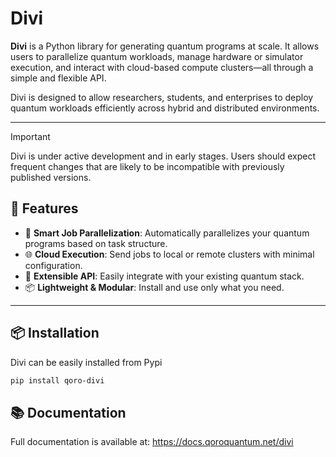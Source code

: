 # Divi

**Divi** is a Python library for generating quantum programs at scale. It allows users to parallelize quantum workloads, manage hardware or simulator execution, and interact with cloud-based compute clusters—all through a simple and flexible API.

Divi is designed to allow researchers, students, and enterprises to deploy quantum workloads efficiently across hybrid and distributed environments.

---

> [!IMPORTANT]
> Divi is under active development and in early stages. Users should expect frequent changes that are likely to be incompatible with previously published versions.

## 🚀 Features

- 🧠 **Smart Job Parallelization**: Automatically parallelizes your quantum programs based on task structure.
- 🌐 **Cloud Execution**: Send jobs to local or remote clusters with minimal configuration.
- 🔌 **Extensible API**: Easily integrate with your existing quantum stack.
- 📦 **Lightweight & Modular**: Install and use only what you need.

---

## 📦 Installation

Divi can be easily installed from Pypi

```bash
pip install qoro-divi
```

## 📚 Documentation

Full documentation is available at: <https://docs.qoroquantum.net/divi>
